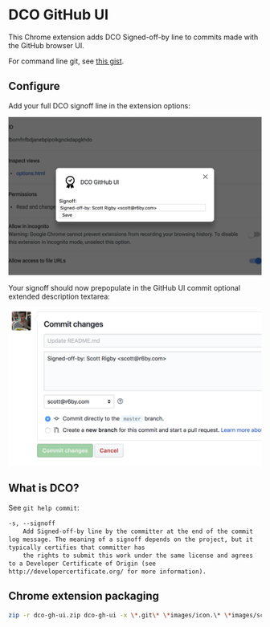 # DCO GitHub UI

This Chrome extension adds DCO Signed-off-by line to commits made with the GitHub browser UI.

For command line git, see [this gist](https://gist.github.com/scottrigby/0c043c0bfbbdb5949e2d824fc3adeaa4).

## Configure

Add your full DCO signoff line in the extension options:

![options screenshot](images/screenshot-options.png)

Your signoff should now prepopulate in the GitHub UI commit optional extended description textarea:

![web screenshot](images/screenshot-web.png)

## What is DCO?

See `git help commit`:

```
-s, --signoff
    Add Signed-off-by line by the committer at the end of the commit log message. The meaning of a signoff depends on the project, but it typically certifies that committer has
    the rights to submit this work under the same license and agrees to a Developer Certificate of Origin (see http://developercertificate.org/ for more information).
```

## Chrome extension packaging

```sh
zip -r dco-gh-ui.zip dco-gh-ui -x \*.git\* \*images/icon.\* \*images/screenshot\* \*README\*
```
